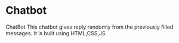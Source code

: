 # Chatbot
ChatBot
This chatbot gives reply randomly from the previously filled messages. 
It is built using HTML,CSS,JS
